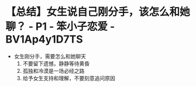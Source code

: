 # 【总结】女生说自己刚分手，该怎么和她聊？ - P1 - 笨小子恋爱 - BV1Ap4y1D7TS

-   女生刚分手，需要怎么和她聊天
    1.  不要留下遗憾，静静等待黄昏
    2.  孤独和冷漠是一场必经之路
    3.  给予女生支持和理解，不要刻意追问原因